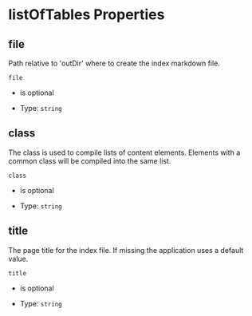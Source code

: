 # listOfTables Properties



## file

Path relative to 'outDir' where to create the index markdown file.

`file`

*   is optional

*   Type: `string`

## class

The class is used to compile lists of content elements. Elements with a common class will be compiled into the same list.

`class`

*   is optional

*   Type: `string`

## title

The page title for the index file. If missing the application uses a default value.

`title`

*   is optional

*   Type: `string`
